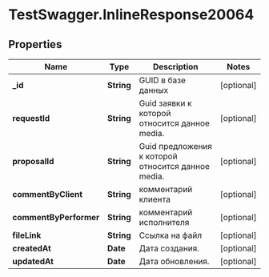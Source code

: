 # TestSwagger.InlineResponse20064

## Properties

Name | Type | Description | Notes
------------ | ------------- | ------------- | -------------
**_id** | **String** | GUID в базе данных | [optional] 
**requestId** | **String** | Guid заявки к которой относится данное media. | [optional] 
**proposalId** | **String** | Guid предложения к которой относится данное media. | [optional] 
**commentByClient** | **String** | комментарий клиента | [optional] 
**commentByPerformer** | **String** | комментарий исполнителя | [optional] 
**fileLink** | **String** | Ссылка на файл | [optional] 
**createdAt** | **Date** | Дата создания. | [optional] 
**updatedAt** | **Date** | Дата обновления. | [optional] 


